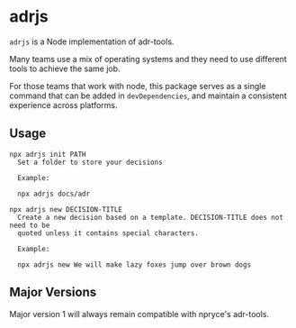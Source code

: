 # adrjs

`adrjs` is a Node implementation of adr-tools.

Many teams use a mix of operating systems and they need to use different tools
to achieve the same job.

For those teams that work with node, this package serves as a single command
that can be added in `devDependencies`, and maintain a consistent experience
across platforms.

## Usage

```
npx adrjs init PATH
  Set a folder to store your decisions
  
  Example:
  
  npx adrjs docs/adr
  
npx adrjs new DECISION-TITLE
  Create a new decision based on a template. DECISION-TITLE does not need to be
  quoted unless it contains special characters.
  
  Example:
  
  npx adrjs new We will make lazy foxes jump over brown dogs 
```

## Major Versions

Major version 1 will always remain compatible with npryce's adr-tools.
